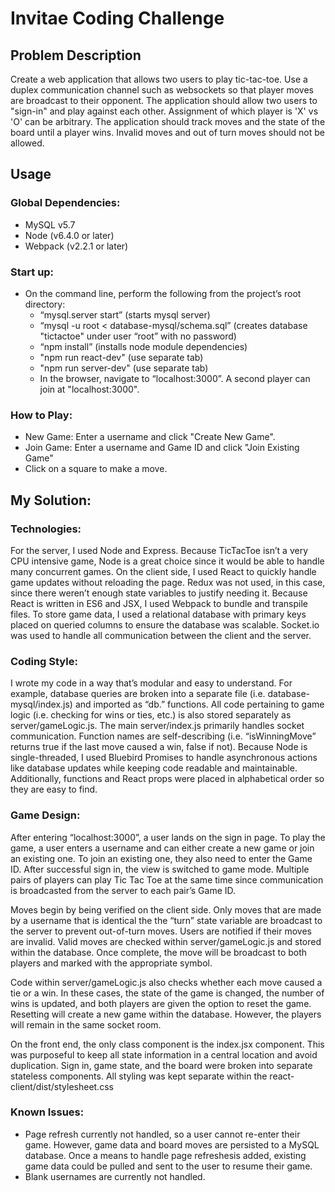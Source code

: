 # Invitae Coding Challenge

## Problem Description
Create a web application that allows two users to play tic-tac-toe. Use a duplex communication channel such as websockets so that player moves are broadcast to their opponent. The application should allow two users to "sign-in" and play against each other. Assignment of which player is 'X' vs 'O' can be arbitrary. The application should track moves and the state of the board until a player wins. Invalid moves and out of turn moves should not be allowed. 


## Usage

### Global Dependencies:
- MySQL v5.7 
- Node (v6.4.0 or later)
- Webpack (v2.2.1 or later)

### Start up:
- On the command line, perform the following from the project’s root directory:
	- “mysql.server start” (starts mysql server)
    - “mysql -u root < database-mysql/schema.sql” (creates database "tictactoe" under user “root” with no password)
    - “npm install” (installs node module dependencies)
	- "npm run react-dev" (use separate tab)
	- "npm run server-dev" (use separate tab)
	- In the browser, navigate to “localhost:3000”. A second player can join at "localhost:3000".

### How to Play:
- New Game: Enter a username and click "Create New Game".
- Join Game: Enter a username and Game ID and click "Join Existing Game"
- Click on a square to make a move.

## My Solution:

### Technologies:

For the server, I used Node and Express. Because TicTacToe isn’t a very CPU intensive game, Node is a great choice since it would be able to handle many concurrent games. On the client side, I used React to quickly handle game updates without reloading the page. Redux was not used, in this case, since there weren’t enough state variables to justify needing it. Because React is written in ES6 and JSX, I used Webpack to bundle and transpile files. To store game data, I used a relational database with primary keys placed on queried columns to ensure the database was scalable. Socket.io was used to handle all communication between the client and the server. 

### Coding Style:

I wrote my code in a way that’s modular and easy to understand. For example, database queries are broken into a separate file (i.e. database-mysql/index.js) and imported as “db.” functions. All code pertaining to game logic (i.e. checking for wins or ties, etc.) is also stored separately as server/gameLogic.js. The main server/index.js primarily handles socket communication. Function names are self-describing (i.e. “isWinningMove” returns true if the last move caused a win, false if not). Because Node is single-threaded, I used Bluebird Promises to handle asynchronous actions like database updates while keeping code readable and maintainable. Additionally, functions and React props were placed in alphabetical order so they are easy to find.

### Game Design:

After entering “localhost:3000”, a user lands on the sign in page. To play the game, a user enters a username and can either create a new game or join an existing one. To join an existing one, they also need to enter the Game ID. After successful sign in, the view is switched to game mode. Multiple pairs of players can play Tic Tac Toe at the same time since communication is broadcasted from the server to each pair’s Game ID. 

Moves begin by being verified on the client side. Only moves that are made by a username that is identical the the “turn” state variable are broadcast to the server to prevent out-of-turn moves. Users are notified if their moves are invalid. Valid moves are checked within server/gameLogic.js and stored within the database. Once complete, the move will be broadcast to both players and marked with the appropriate symbol. 

Code within server/gameLogic.js also checks whether each move caused a tie or a win. In these cases, the state of the game is changed, the number of wins is updated, and both players are given the option to reset the game. Resetting will create a new game within the database. However, the players will remain in the same socket room.

On the front end, the only class component is the index.jsx component. This was purposeful to keep all state information in a central location and avoid duplication. Sign in, game state, and the board were broken into separate stateless components. All styling was kept separate within the react-client/dist/stylesheet.css


### Known Issues:
- Page refresh currently not handled, so a user cannot re-enter their game. However, game data and board moves are persisted to a MySQL database. Once a means to handle page refreshesis added, existing game data could be pulled and sent to the user to resume their game.
- Blank usernames are currently not handled.